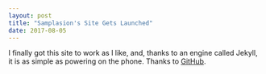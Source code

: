 ```yaml
---
layout: post
title: "Samplasion's Site Gets Launched"
date: 2017-08-05
---
```


I finally got this site to work as I like, and, thanks to an engine called Jekyll, it is as simple as powering on the phone. Thanks to [GitHub](github.com).
